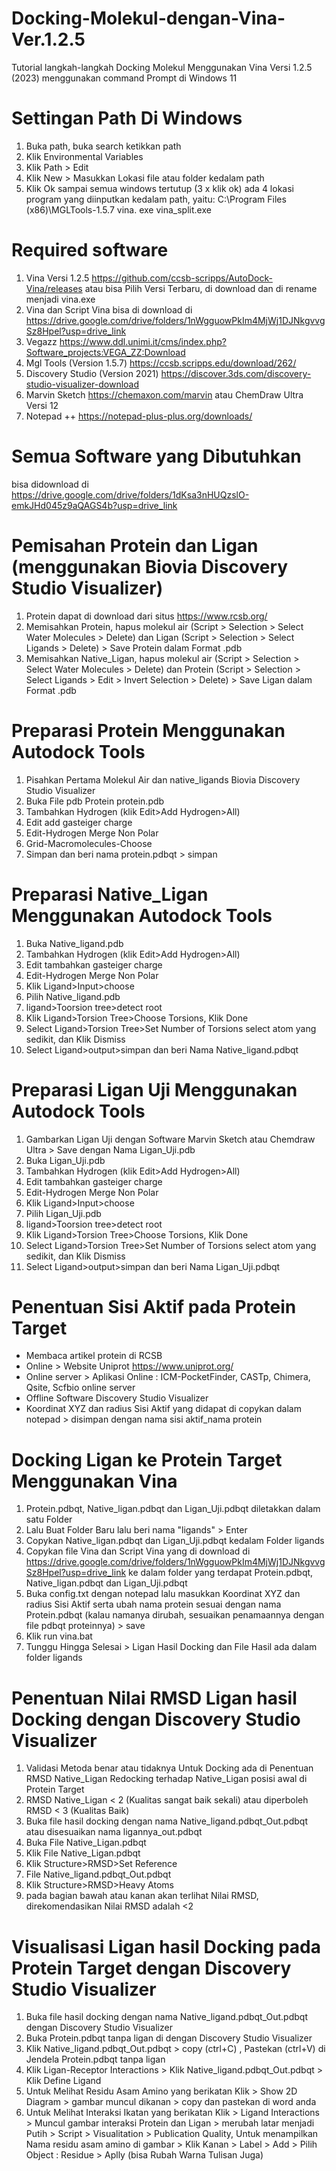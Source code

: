 # Docking-Molekul-dengan-Vina-Ver.1.2.5
Tutorial langkah-langkah Docking Molekul Menggunakan Vina Versi 1.2.5 (2023) menggunakan command Prompt di Windows 11

# Settingan Path Di Windows
1. Buka path, buka search ketikkan path
2. Klik Environmental Variables
3. Klik Path > Edit
4. Klik New > Masukkan Lokasi file atau folder kedalam path
5. Klik Ok sampai semua windows tertutup (3 x klik ok)
ada 4 lokasi program yang diinputkan kedalam path, yaitu:
C:\Program Files (x86)\MGLTools-1.5.7
vina. exe
vina_split.exe

# Required software
1. Vina Versi 1.2.5 https://github.com/ccsb-scripps/AutoDock-Vina/releases atau bisa Pilih Versi Terbaru, di download dan di rename menjadi vina.exe
2. Vina dan Script Vina bisa di download di https://drive.google.com/drive/folders/1nWgguowPkIm4MjWj1DJNkgvvgSz8Hpel?usp=drive_link
3. Vegazz https://www.ddl.unimi.it/cms/index.php?Software_projects:VEGA_ZZ:Download
4. Mgl Tools (Version 1.5.7) https://ccsb.scripps.edu/download/262/
5. Discovery Studio (Version 2021) https://discover.3ds.com/discovery-studio-visualizer-download
6. Marvin Sketch https://chemaxon.com/marvin atau ChemDraw Ultra Versi 12
7. Notepad ++ https://notepad-plus-plus.org/downloads/

# Semua Software yang Dibutuhkan
bisa didownload di https://drive.google.com/drive/folders/1dKsa3nHUQzslO-emkJHd045z9aQAGS4b?usp=drive_link

# Pemisahan Protein dan Ligan (menggunakan Biovia Discovery Studio Visualizer)
1. Protein dapat di download dari situs https://www.rcsb.org/
2. Memisahkan Protein, hapus molekul air (Script > Selection > Select Water Molecules > Delete) dan Ligan (Script > Selection > Select Ligands > Delete) > Save Protein dalam Format .pdb
3. Memisahkan Native_Ligan, hapus molekul air (Script > Selection > Select Water Molecules > Delete) dan Protein (Script > Selection > Select Ligands > Edit > Invert Selection > Delete) > Save Ligan dalam Format .pdb

# Preparasi Protein Menggunakan Autodock Tools
1. Pisahkan Pertama Molekul Air dan native_ligands Biovia Discovery Studio Visualizer
2. Buka File pdb Protein protein.pdb
3. Tambahkan Hydrogen (klik Edit>Add Hydrogen>All)
4. Edit add gasteiger charge
5. Edit-Hydrogen Merge Non Polar
6. Grid-Macromolecules-Choose
7. Simpan dan beri nama protein.pdbqt > simpan

# Preparasi Native_Ligan Menggunakan Autodock Tools
1. Buka Native_ligand.pdb
2. Tambahkan Hydrogen (klik Edit>Add Hydrogen>All)
3. Edit tambahkan gasteiger charge
4. Edit-Hydrogen Merge Non Polar
5. Klik Ligand>Input>choose
6. Pilih Native_ligand.pdb
7. ligand>Toorsion tree>detect root
8. Klik Ligand>Torsion Tree>Choose Torsions, Klik Done
9. Select Ligand>Torsion Tree>Set Number of Torsions select atom yang sedikit, dan Klik Dismiss
10. Select Ligand>output>simpan dan beri Nama Native_ligand.pdbqt

# Preparasi Ligan Uji Menggunakan Autodock Tools
1. Gambarkan Ligan Uji dengan Software Marvin Sketch atau Chemdraw Ultra > Save dengan Nama Ligan_Uji.pdb
2. Buka Ligan_Uji.pdb
3. Tambahkan Hydrogen (klik Edit>Add Hydrogen>All)
4. Edit tambahkan gasteiger charge
5. Edit-Hydrogen Merge Non Polar
6. Klik Ligand>Input>choose
7. Pilih Ligan_Uji.pdb
8. ligand>Toorsion tree>detect root
9. Klik Ligand>Torsion Tree>Choose Torsions, Klik Done
10. Select Ligand>Torsion Tree>Set Number of Torsions select atom yang sedikit, dan Klik Dismiss
11. Select Ligand>output>simpan dan beri Nama Ligan_Uji.pdbqt

# Penentuan Sisi Aktif pada Protein Target
- Membaca artikel protein di RCSB
- Online > Website Uniprot https://www.uniprot.org/
- Online server >  Aplikasi Online : ICM-PocketFinder, CASTp, Chimera, Qsite, Scfbio online server
- Offline Software Discovery Studio Visualizer
- Koordinat XYZ dan radius Sisi Aktif yang didapat di copykan dalam notepad > disimpan dengan nama sisi aktif_nama protein 

# Docking Ligan ke Protein Target Menggunakan Vina
1. Protein.pdbqt, Native_ligan.pdbqt dan Ligan_Uji.pdbqt diletakkan dalam satu Folder
2. Lalu Buat Folder Baru lalu beri nama "ligands" > Enter
3. Copykan Native_ligan.pdbqt dan Ligan_Uji.pdbqt kedalam Folder ligands
4. Copykan file Vina dan Script Vina yang di download di https://drive.google.com/drive/folders/1nWgguowPkIm4MjWj1DJNkgvvgSz8Hpel?usp=drive_link ke dalam folder yang terdapat Protein.pdbqt, Native_ligan.pdbqt dan Ligan_Uji.pdbqt
5. Buka config.txt dengan notepad lalu masukkan Koordinat XYZ dan radius Sisi Aktif serta ubah nama protein sesuai dengan nama Protein.pdbqt (kalau namanya dirubah, sesuaikan penamaannya dengan file pdbqt proteinnya) > save
6. Klik run vina.bat
7. Tunggu Hingga Selesai > Ligan Hasil Docking dan File Hasil ada dalam folder ligands

# Penentuan Nilai RMSD Ligan hasil Docking dengan Discovery Studio Visualizer
1. Validasi Metoda benar atau tidaknya Untuk Docking ada di Penentuan RMSD Native_Ligan Redocking terhadap Native_Ligan posisi awal di Protein Target
2. RMSD Native_Ligan < 2 (Kualitas sangat baik sekali) atau diperboleh RMSD < 3 (Kualitas Baik)
3. Buka file hasil docking dengan nama Native_ligand.pdbqt_Out.pdbqt atau disesuaikan nama ligannya_out.pdbqt
4. Buka File Native_Ligan.pdbqt
5. Klik File Native_Ligan.pdbqt
6. Klik Structure>RMSD>Set Reference
7. File Native_ligand.pdbqt_Out.pdbqt
8. Klik Structure>RMSD>Heavy Atoms
9. pada bagian bawah atau kanan akan terlihat Nilai RMSD, direkomendasikan Nilai RMSD adalah <2
   
# Visualisasi Ligan hasil Docking pada Protein Target dengan Discovery Studio Visualizer
1. Buka file hasil docking dengan nama Native_ligand.pdbqt_Out.pdbqt dengan Discovery Studio Visualizer
2. Buka Protein.pdbqt tanpa ligan di dengan Discovery Studio Visualizer
3. Klik Native_ligand.pdbqt_Out.pdbqt > copy (ctrl+C) , Pastekan (ctrl+V) di Jendela Protein.pdbqt tanpa ligan
4. Klik Ligan-Receptor Interactions > Klik Native_ligand.pdbqt_Out.pdbqt > Klik Define Ligand
5. Untuk Melihat Residu Asam Amino yang berikatan Klik > Show 2D Diagram > gambar muncul dikanan > copy dan pastekan di word anda
6. Untuk Melihat Interaksi Ikatan yang berikatan Klik > Ligand Interactions > Muncul gambar interaksi Protein dan Ligan > merubah latar menjadi Putih > Script > Visualitation > Publication Quality, Untuk menampilkan Nama residu asam amino di gambar > Klik Kanan > Label > Add > Pilih Object : Residue > Aplly (bisa Rubah Warna Tulisan Juga)
